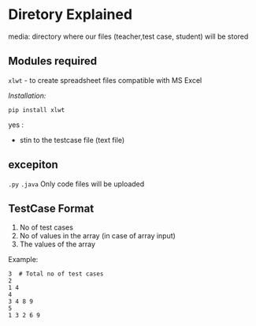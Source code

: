# Diretory Explained
media: directory where our files (teacher,test case, student) will be stored

## Modules required
`xlwt` - to create spreadsheet files compatible with MS Excel

*Installation:*

```
pip install xlwt
```

yes : 
- stin to the testcase file (text file)

## excepiton
`.py` `.java` 
Only code files will be uploaded


## TestCase Format
1. No of test cases
2. No of values in the array (in case of array input)
3. The values of the array

Example:
```
3  # Total no of test cases
2
1 4
4
3 4 8 9
5
1 3 2 6 9
```
